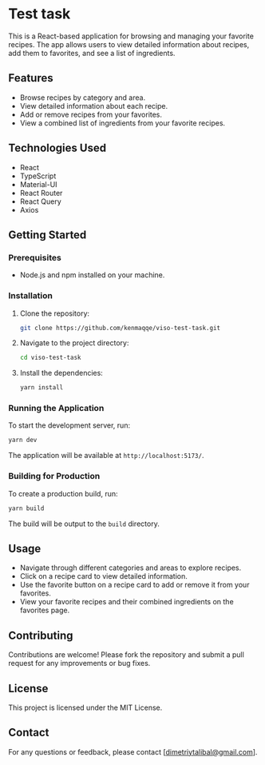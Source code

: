 # Test task

This is a React-based application for browsing and managing your favorite recipes. The app allows users to view detailed information about recipes, add them to favorites, and see a list of ingredients.

## Features

- Browse recipes by category and area.
- View detailed information about each recipe.
- Add or remove recipes from your favorites.
- View a combined list of ingredients from your favorite recipes.

## Technologies Used

- React
- TypeScript
- Material-UI
- React Router
- React Query
- Axios

## Getting Started

### Prerequisites

- Node.js and npm installed on your machine.

### Installation

1. Clone the repository:

   ```bash
   git clone https://github.com/kenmaqqe/viso-test-task.git
   ```

2. Navigate to the project directory:

   ```bash
   cd viso-test-task
   ```

3. Install the dependencies:

   ```bash
   yarn install
   ```

### Running the Application

To start the development server, run:

```bash
yarn dev
```

The application will be available at `http://localhost:5173/`.

### Building for Production

To create a production build, run:

```bash
yarn build
```

The build will be output to the `build` directory.

## Usage

- Navigate through different categories and areas to explore recipes.
- Click on a recipe card to view detailed information.
- Use the favorite button on a recipe card to add or remove it from your favorites.
- View your favorite recipes and their combined ingredients on the favorites page.

## Contributing

Contributions are welcome! Please fork the repository and submit a pull request for any improvements or bug fixes.

## License

This project is licensed under the MIT License.

## Contact

For any questions or feedback, please contact [dimetriytalibal@gmail.com].
